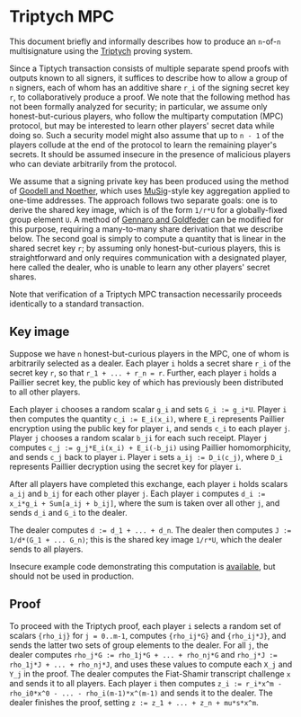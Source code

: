 # Triptych MPC

This document briefly and informally describes how to produce an `n`-of-`n` multisignature using the [Triptych](https://github.com/SarangNoether/skunkworks/tree/triptych) proving system.

Since a Tiptych transaction consists of multiple separate spend proofs with outputs known to all signers, it suffices to describe how to allow a group of `n` signers, each of whom has an additive share `r_i` of the signing secret key `r`, to collaboratively produce a proof.
We note that the following method has not been formally analyzed for security; in particular, we assume only honest-but-curious players, who follow the multiparty computation (MPC) protocol, but may be interested to learn other players' secret data while doing so.
Such a security model might also assume that up to `n - 1` of the players collude at the end of the protocol to learn the remaining player's secrets.
It should be assumed insecure in the presence of malicious players who can deviate arbitrarily from the protocol.

We assume that a signing private key has been produced using the method of [Goodell and Noether](https://eprint.iacr.org/2018/774), which uses [MuSig](https://eprint.iacr.org/2018/068)-style key aggregation applied to one-time addresses.
The approach follows two separate goals: one is to derive the shared key image, which is of the form `1/r*U` for a globally-fixed group element `U`.
A method of [Gennaro and Goldfeder](https://eprint.iacr.org/2019/114) can be modified for this purpose, requiring a many-to-many share derivation that we describe below.
The second goal is simply to compute a quantity that is linear in the shared secret key `r`; by assuming only honest-but-curious players, this is straightforward and only requires communication with a designated player, here called the dealer, who is unable to learn any other players' secret shares.

Note that verification of a Triptych MPC transaction necessarily proceeds identically to a standard transaction.


## Key image

Suppose we have `n` honest-but-curious players in the MPC, one of whom is arbitrarily selected as a dealer.
Each player `i` holds a secret share `r_i` of the secret key `r`, so that `r_1 + ... + r_n = r`.
Further, each player `i` holds a Paillier secret key, the public key of which has previously been distributed to all other players.

Each player `i` chooses a random scalar `g_i` and sets `G_i := g_i*U`.
Player `i` then computes the quantity `c_i := E_i(x_i)`, where `E_i` represents Paillier encryption using the public key for player `i`, and sends `c_i` to each player `j`.
Player `j` chooses a random scalar `b_ji` for each such receipt.
Player `j` computes `c_j := g_j*E_i(x_i) + E_i(-b_ji)` using Paillier homomorphicity, and sends `c_j` back to player `i`.
Player `i` sets `a_ij := D_i(c_j)`, where `D_i` represents Paillier decryption using the secret key for player `i`.

After all players have completed this exchange, each player `i` holds scalars `a_ij` and `b_ij` for each other player `j`.
Each player `i` computes `d_i := x_i*g_i + Sum[a_ij + b_ij]`, where the sum is taken over all other `j`, and sends `d_i` and `G_i` to the dealer.

The dealer computes `d := d_1 + ... + d_n`.
The dealer then computes `J := 1/d*(G_1 + ... G_n)`; this is the shared key image `1/r*U`, which the dealer sends to all players.

Insecure example code demonstrating this computation is [available](https://github.com/SarangNoether/skunkworks/blob/inverse-mpc/inverse.py), but should not be used in production.


## Proof

To proceed with the Triptych proof, each player `i` selects a random set of scalars `{rho_ij}` for `j = 0..m-1`, computes `{rho_ij*G}` and `{rho_ij*J}`, and sends the latter two sets of group elements to the dealer.
For all `j`, the dealer computes `rho_j*G := rho_1j*G + ... + rho_nj*G` and `rho_j*J := rho_1j*J + ... + rho_nj*J`, and uses these values to compute each `X_j` and `Y_j` in the proof.
The dealer computes the Fiat-Shamir transcript challenge `x` and sends it to all players.
Each player `i` then computes `z_i := r_i*x^m - rho_i0*x^0 - ... - rho_i(m-1)*x^(m-1)` and sends it to the dealer.
The dealer finishes the proof, setting `z := z_1 + ... + z_n + mu*s*x^m`.
